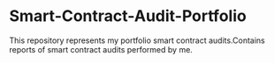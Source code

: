 # Smart-Contract-Audit-Portfolio
This repository represents my portfolio smart contract audits.Contains reports of smart contract audits performed by me.
